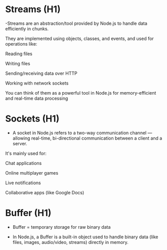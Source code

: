 # Streams (H1)

-Streams are an abstraction/tool provided by Node.js to handle data efficiently in chunks.

They are implemented using objects, classes, and events, and used for operations like:

Reading files

Writing files

Sending/receiving data over HTTP

Working with network sockets

You can think of them as a powerful tool in Node.js for memory-efficient and real-time data processing

# Sockets (H1)

- A socket in Node.js refers to a two-way communication channel — allowing real-time, bi-directional communication between a client and a server.

It's mainly used for:

Chat applications

Online multiplayer games

Live notifications

Collaborative apps (like Google Docs)

# Buffer (H1)

- Buffer = temporary storage for raw binary data

- In Node.js, a Buffer is a built-in object used to handle binary data (like files, images, audio/video, streams) directly in memory.
